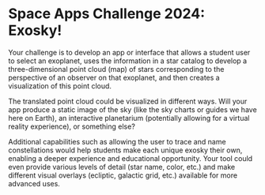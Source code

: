 # Space Apps Challenge 2024: Exosky!

Your challenge is to develop an app or interface that allows a student user to select an exoplanet, uses the information in a star catalog to develop a three-dimensional point cloud (map) of stars corresponding to the perspective of an observer on that exoplanet, and then creates a visualization of this point cloud.

The translated point cloud could be visualized in different ways. Will your app produce a static image of the sky (like the sky charts or guides we have here on Earth), an interactive planetarium (potentially allowing for a virtual reality experience), or something else?

Additional capabilities such as allowing the user to trace and name constellations would help students make each unique exosky their own, enabling a deeper experience and educational opportunity. Your tool could even provide various levels of detail (star name, color, etc.) and make different visual overlays (ecliptic, galactic grid, etc.) available for more advanced uses.
